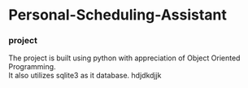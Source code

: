 # Personal-Scheduling-Assistant
### project 

The project is built using python with appreciation of Object Oriented Programming.<br />
It also utilizes sqlite3 as it database.
hdjdkdjjk
